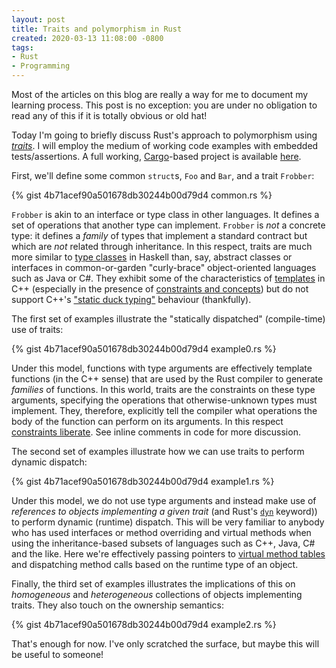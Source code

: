 ```yaml
---
layout: post
title: Traits and polymorphism in Rust
created: 2020-03-13 11:08:00 -0800
tags:
- Rust
- Programming
---
```

Most of the articles on this blog are really a way for me to document my learning process. This post is no exception: you are under no obligation to read any of this if it is totally obvious or old hat!

Today I'm going to briefly discuss Rust's approach to polymorphism using [_traits_][rust-traits]. I will employ the medium of working code examples with embedded tests/assertions. A full working, [Cargo][hello-cargo]-based project is available [here][github-traits-and-polymorphism].

First, we'll define some common `struct`s, `Foo` and `Bar`, and a trait `Frobber`:

{% gist 4b71acef90a501678db30244b00d79d4 common.rs %}

`Frobber` is akin to an interface or type class in other languages. It defines a set of operations that another type can implement. `Frobber` is _not_ a concrete type: it defines a _family_ of types that implement a standard contract but which are _not_ related through inheritance. In this respect, traits are much more similar to [type classes][haskell-type-classes] in Haskell than, say, abstract classes or interfaces in common-or-garden "curly-brace" object-oriented languages such as Java or C#. They exhibit some of the characteristics of [templates][cpp-templates] in C++ (especially in the presence of [constraints and concepts][cpp-constraints]) but do not support C++'s ["static duck typing"][duck-typing-cpp] behaviour (thankfully).

The first set of examples illustrate the "statically dispatched" (compile-time) use of traits:

{% gist 4b71acef90a501678db30244b00d79d4 example0.rs %}

Under this model, functions with type arguments are effectively template functions (in the C++ sense) that are used by the Rust compiler to generate _families_ of functions. In this world, traits are the constraints on these type arguments, specifying the operations that otherwise-unknown types must implement. They, therefore, explicitly tell the compiler what operations the body of the function can perform on its arguments. In this respect [constraints liberate][constraints-liberate]. See inline comments in code for more discussion.

The second set of examples illustrate how we can use traits to perform dynamic dispatch:

{% gist 4b71acef90a501678db30244b00d79d4 example1.rs %}

Under this model, we do not use type arguments and instead make use of _references to objects implementing a given trait_ (and Rust's [`dyn`][dyn-rust] keyword)) to perform dynamic (runtime) dispatch. This will be very familiar to anybody who has used interfaces or method overriding and virtual methods when using the inheritance-based subsets of languages such as C++, Java, C# and the like. Here we're effectively passing pointers to [virtual method tables][virtual-method-table] and dispatching method calls based on the runtime type of an object.

Finally, the third set of examples illustrates the implications of this on _homogeneous_ and _heterogeneous_ collections of objects implementing traits. They also touch on the ownership semantics:

{% gist 4b71acef90a501678db30244b00d79d4 example2.rs %}

That's enough for now. I've only scratched the surface, but maybe this will be useful to someone!

[constraints-liberate]: https://www.youtube.com/watch?v=GqmsQeSzMdw
[cpp-constraints]: https://en.cppreference.com/w/cpp/language/constraints
[cpp-templates]: https://en.cppreference.com/w/cpp/language/templates
[duck-typing-cpp]: http://p-nand-q.com/programming/cplusplus/duck_typing_and_templates.html
[dyn-rust]: https://doc.rust-lang.org/edition-guide/rust-2018/trait-system/dyn-trait-for-trait-objects.html
[rust-traits]: https://doc.rust-lang.org/rust-by-example/trait.html
[github-traits-and-polymorphism]: https://github.com/rcook/traits-and-polymorphism
[haskell-type-classes]: https://www.haskell.org/tutorial/classes.html
[hello-cargo]: https://doc.rust-lang.org/book/ch01-03-hello-cargo.html
[virtual-method-table]: https://en.wikipedia.org/wiki/Virtual_method_table
